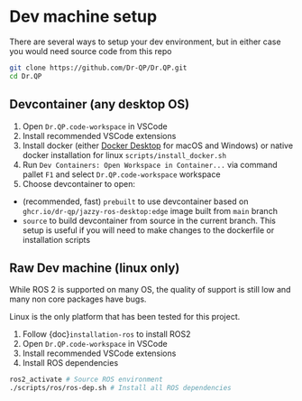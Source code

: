 # Dev machine setup

There are several ways to setup your dev environment, but in either case you would need source code from this repo

```bash
git clone https://github.com/Dr-QP/Dr.QP.git
cd Dr.QP
```

## Devcontainer (any desktop OS)

1. Open `Dr.QP.code-workspace` in VSCode
2. Install recommended VSCode extensions
3. Install docker (either [Docker Desktop](https://www.docker.com/products/docker-desktop/) for macOS and Windows) or native docker installation for linux `scripts/install_docker.sh`
4. Run `Dev Containers: Open Workspace in Container...` via command pallet `F1` and select `Dr.QP.code-workspace` workspace
5. Choose devcontainer to open:

- (recommended, fast) `prebuilt` to use devcontainer based on `ghcr.io/dr-qp/jazzy-ros-desktop:edge` image built from `main` branch
- `source` to build devcontainer from source in the current branch. This setup is useful if you will need to make changes to the dockerfile or installation scripts

## Raw Dev machine (linux only)

While ROS 2 is supported on many OS, the quality of support is still low and many non core packages have bugs.

Linux is the only platform that has been tested for this project.

1. Follow {doc}`installation-ros` to install ROS2
2. Open `Dr.QP.code-workspace` in VSCode
3. Install recommended VSCode extensions
4. Install ROS dependencies

```bash
ros2_activate # Source ROS environment
./scripts/ros/ros-dep.sh # Install all ROS dependencies
```
